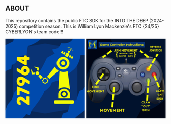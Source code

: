 ## ABOUT
This repository contains the public FTC SDK for the INTO THE DEEP (2024-2025) competition season. This is William Lyon Mackenzie's FTC {24/25} CYBERLYON's team code!!!
<br>
<div align="center">
  <img src="https://github.com/Emera1d3x/FTC_24-25_CODE/blob/main/TeamLogo.png" width="250">
  <img src="https://github.com/Emera1d3x/FTC_24-25_CODE/blob/main/CyberLyons_ControllerManuel.png" width="250">
</div>

